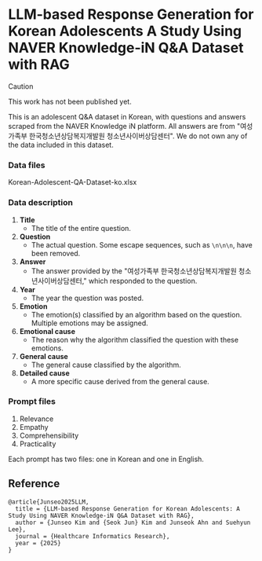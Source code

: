 # LLM-based Response Generation for Korean Adolescents A Study Using NAVER Knowledge-iN Q&A Dataset with RAG

> [!CAUTION]
> This work has not been published yet.

This is an adolescent Q&A dataset in Korean, with questions and answers scraped from the NAVER Knowledge iN platform.
All answers are from "여성가족부 한국청소년상담복지개발원 청소년사이버상담센터".
We do not own any of the data included in this dataset.

### Data files
Korean-Adolescent-QA-Dataset-ko.xlsx

### Data description
1. **Title**  
   - The title of the entire question.
2. **Question**  
   - The actual question. Some escape sequences, such as `\n\n\n`, have been removed.
3. **Answer**  
   - The answer provided by the "여성가족부 한국청소년상담복지개발원 청소년사이버상담센터," which responded to the question.
4. **Year**  
   - The year the question was posted.
5. **Emotion**  
   - The emotion(s) classified by an algorithm based on the question. Multiple emotions may be assigned.
6. **Emotional cause**  
   - The reason why the algorithm classified the question with these emotions.
7. **General cause**  
   - The general cause classified by the algorithm.
8. **Detailed cause**  
   - A more specific cause derived from the general cause.

### Prompt files
1. Relevance 
2. Empathy
3. Comprehensibility
4. Practicality

Each prompt has two files: one in Korean and one in English.

## Reference
```
@article{Junseo2025LLM,
  title = {LLM-based Response Generation for Korean Adolescents: A Study Using NAVER Knowledge-iN Q&A Dataset with RAG},
  author = {Junseo Kim and {Seok Jun} Kim and Junseok Ahn and Suehyun Lee},
  journal = {Healthcare Informatics Research},
  year = {2025}
}
```
